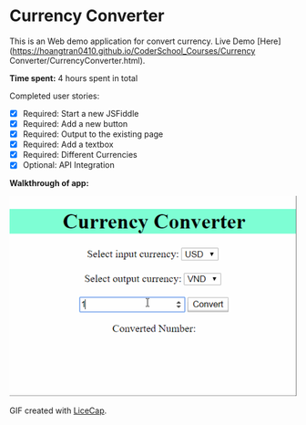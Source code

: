 # Currency Converter

This is an Web demo application for convert currency.
Live Demo [Here](https://hoangtran0410.github.io/CoderSchool_Courses/Currency Converter/CurrencyConverter.html).

**Time spent:** 4 hours spent in total

Completed user stories:

 * [x] Required: Start a new JSFiddle
 * [x] Required: Add a new button
 * [x] Required: Output to the existing page
 * [x] Required: Add a textbox
 * [x] Required: Different Currencies
 * [x] Optional: API Integration

**Walkthrough of app:**

![Video Walkthrough](currency_converter.gif)

GIF created with [LiceCap](http://www.cockos.com/licecap/).
